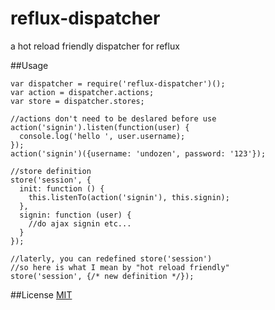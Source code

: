 reflux-dispatcher
=================

a hot reload friendly dispatcher for reflux

##Usage

    var dispatcher = require('reflux-dispatcher')();
    var action = dispatcher.actions;
    var store = dispatcher.stores;

    //actions don't need to be deslared before use
    action('signin').listen(function(user) {
      console.log('hello ', user.username);
    });
    action('signin')({username: 'undozen', password: '123'});

    //store definition
    store('session', {
      init: function () {
        this.listenTo(action('signin'), this.signin);
      },
      signin: function (user) {
        //do ajax signin etc...
      }
    });

    //laterly, you can redefined store('session')
    //so here is what I mean by "hot reload friendly"
    store('session', {/* new definition */});

##License
[MIT](http://undozen.mit-license.org/2014)

